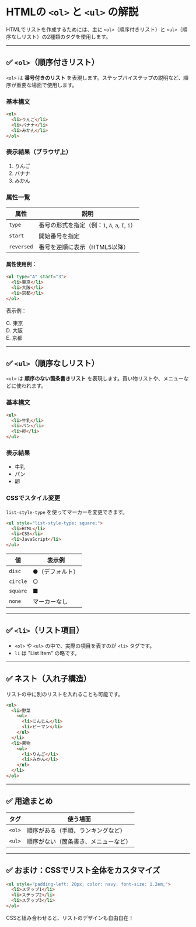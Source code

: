 
# HTMLの `<ol>` と `<ul>` の解説

HTMLでリストを作成するためには、主に `<ol>`（順序付きリスト）と `<ul>`（順序なしリスト）の2種類のタグを使用します。

---

## ✅ `<ol>`（順序付きリスト）

`<ol>` は **番号付きのリスト** を表現します。ステップバイステップの説明など、順序が重要な場面で使用します。

### 基本構文

```html
<ol>
  <li>りんご</li>
  <li>バナナ</li>
  <li>みかん</li>
</ol>
```

### 表示結果（ブラウザ上）

1. りんご  
2. バナナ  
3. みかん  

### 属性一覧

| 属性       | 説明 |
|------------|------|
| `type`     | 番号の形式を指定（例：`1`, `A`, `a`, `I`, `i`） |
| `start`    | 開始番号を指定 |
| `reversed` | 番号を逆順に表示（HTML5以降） |

#### 属性使用例：

```html
<ol type="A" start="3">
  <li>東京</li>
  <li>大阪</li>
  <li>京都</li>
</ol>
```

表示例：

C. 東京  
D. 大阪  
E. 京都  

---

## ✅ `<ul>`（順序なしリスト）

`<ul>` は **順序のない箇条書きリスト** を表現します。買い物リストや、メニューなどに使われます。

### 基本構文

```html
<ul>
  <li>牛乳</li>
  <li>パン</li>
  <li>卵</li>
</ul>
```

### 表示結果

- 牛乳  
- パン  
- 卵  

### CSSでスタイル変更

`list-style-type` を使ってマーカーを変更できます。

```html
<ul style="list-style-type: square;">
  <li>HTML</li>
  <li>CSS</li>
  <li>JavaScript</li>
</ul>
```

| 値           | 表示例       |
|--------------|--------------|
| `disc`       | ●（デフォルト）|
| `circle`     | ○            |
| `square`     | ■            |
| `none`       | マーカーなし |

---

## ✅ `<li>`（リスト項目）

- `<ol>` や `<ul>` の中で、実際の項目を表すのが `<li>` タグです。
- `li` は "List Item" の略です。

---

## ✅ ネスト（入れ子構造）

リストの中に別のリストを入れることも可能です。

```html
<ol>
  <li>野菜
    <ul>
      <li>にんじん</li>
      <li>ピーマン</li>
    </ul>
  </li>
  <li>果物
    <ul>
      <li>りんご</li>
      <li>みかん</li>
    </ul>
  </li>
</ol>
```

---

## ✅ 用途まとめ

| タグ | 使う場面                     |
|------|------------------------------|
| `<ol>` | 順序がある（手順、ランキングなど） |
| `<ul>` | 順序がない（箇条書き、メニューなど） |

---

## ✅ おまけ：CSSでリスト全体をカスタマイズ

```html
<ol style="padding-left: 20px; color: navy; font-size: 1.2em;">
  <li>ステップ1</li>
  <li>ステップ2</li>
  <li>ステップ3</li>
</ol>
```

CSSと組み合わせると、リストのデザインも自由自在！


